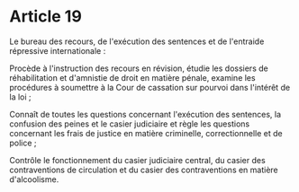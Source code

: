# Article 19

Le bureau des recours, de l'exécution des sentences et de l'entraide répressive internationale :

Procède à l'instruction des recours en révision, étudie les dossiers de réhabilitation et d'amnistie de droit en matière pénale, examine les procédures à soumettre à la Cour de cassation sur pourvoi dans l'intérêt de la loi ;

Connaît de toutes les questions concernant l'exécution des sentences, la confusion des peines et le casier judiciaire et règle les questions concernant les frais de justice en matière criminelle, correctionnelle et de police ;

Contrôle le fonctionnement du casier judiciaire central, du casier des contraventions de circulation et du casier des contraventions en matière d'alcoolisme.

